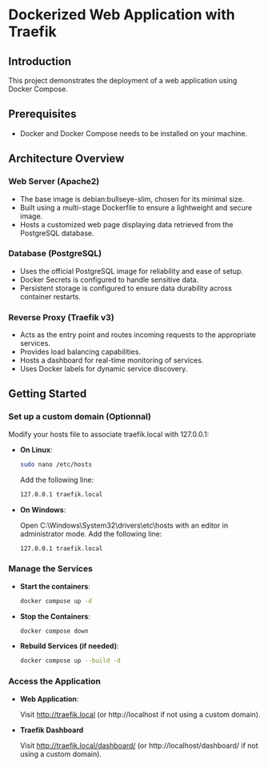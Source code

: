 # Dockerized Web Application with Traefik

## Introduction

This project demonstrates the deployment of a web application using Docker Compose.

## Prerequisites

- Docker and Docker Compose needs to be installed on your machine.

## Architecture Overview

### Web Server (Apache2)

- The base image is debian:bullseye-slim, chosen for its minimal size.
- Built using a multi-stage Dockerfile to ensure a lightweight and secure image.
- Hosts a customized web page displaying data retrieved from the PostgreSQL database.

### Database (PostgreSQL)

- Uses the official PostgreSQL image for reliability and ease of setup.
- Docker Secrets is configured to handle sensitive data.
- Persistent storage is configured to ensure data durability across container restarts.

### Reverse Proxy (Traefik v3)

- Acts as the entry point and routes incoming requests to the appropriate services.
- Provides load balancing capabilities.
- Hosts a dashboard for real-time monitoring of services.
- Uses Docker labels for dynamic service discovery.

## Getting Started

### Set up a custom domain (Optionnal)

Modify your hosts file to associate traefik.local with 127.0.0.1:

- **On Linux**:

  ```bash
  sudo nano /etc/hosts
  ```

  Add the following line:

  ```bash
  127.0.0.1 traefik.local
  ```

- **On Windows**:

  Open C:\Windows\System32\drivers\etc\hosts with an editor in administrator mode.
  Add the following line:

  ```bash
  127.0.0.1 traefik.local
  ```

### Manage the Services

- **Start the containers**:

  ```bash
  docker compose up -d
  ```

- **Stop the Containers**:

  ```bash
  docker compose down
  ```

- **Rebuild Services (if needed)**:

  ```bash
  docker compose up --build -d
  ```

### Access the Application

- **Web Application**:

  Visit http://traefik.local (or http://localhost if not using a custom domain).

- **Traefik Dashboard**

  Visit http://traefik.local/dashboard/ (or http://localhost/dashboard/ if not using a custom domain).

